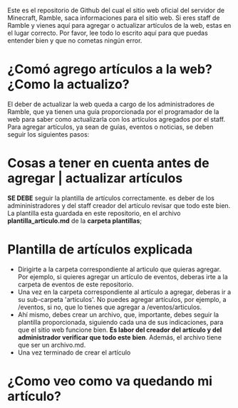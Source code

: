 Este es el repositorio de Github del cual el sitio web oficial del servidor de Minecraft, Ramble, saca informaciones para el sitio web. Si eres staff de Ramble y vienes aquí para agregar o actualizar artículos de la web, estas en el lugar correcto. Por favor, lee todo lo escrito aquí para que puedas entender bien y que no cometas ningún error.

# ¿Comó agrego artículos a la web? ¿Como la actualizo?
El deber de actualizar la web queda a cargo de los administradores de Ramble, que ya tienen una guía proporcionada por el programador de la web para saber como actualizarla con los artículos agregados por el staff. Para agregar artículos, ya sean de guías, eventos o noticias, se deben seguir los siguientes pasos:

# Cosas a tener en cuenta antes de agregar | actualizar artículos
**SE DEBE** seguir la plantilla de artículos correctamente. es deber de los admininistradores y del staff creador del artículo revisar que todo este bien. La plantilla esta guardada en este repositorio, en el archivo **plantilla_articulo.md** de la **carpeta plantillas**;

# Plantilla de artículos explicada

+ Dirigirte a la carpeta correspondiente al articulo que quieras agregar. Por ejemplo, si quieres agregar un artículo de eventos, deberas irte a la carpeta de eventos de este repositorio.
+ Una vez en la carpeta correspondiente al artículo a agregar, deberas ir a su sub-carpeta 'articulos'. No puedes agregar artículos, por ejemplo, a /eventos, si no, que lo tienes que agregar a /eventos/articulos.
+ Ahí mismo, debes crear un archivo, que, importante, debes seguir la plantilla proporcionada, siguiendo cada una de sus indicaciones, para que el sitio web funcione bien. **Es labor del creador del artículo y del administrador verificar que todo este bien**. Además, el archivo tiene que ser un archivo.md.
+ Una vez terminado de crear el artículo

# ¿Como veo como va quedando mi artículo?
